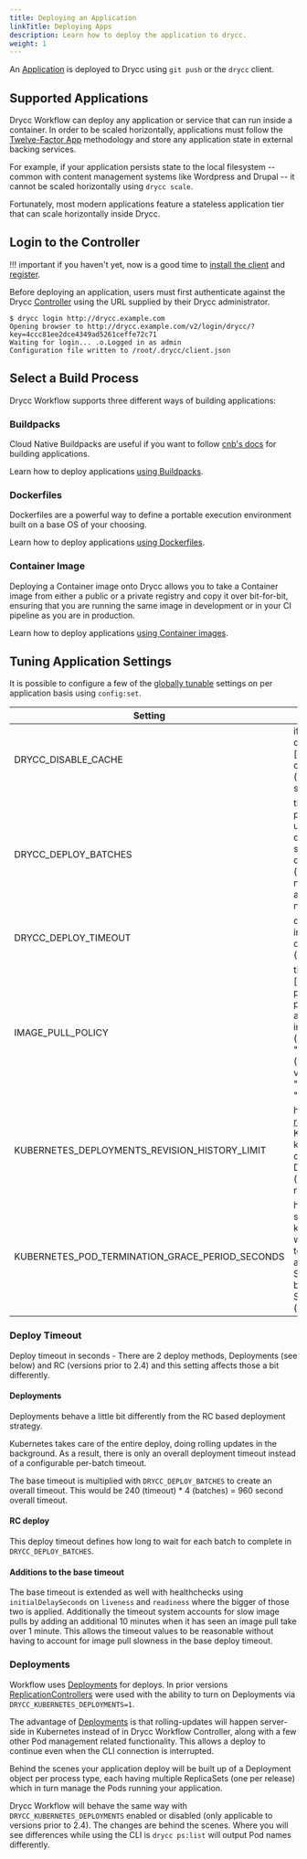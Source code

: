 ```yaml
---
title: Deploying an Application
linkTitle: Deploying Apps
description: Learn how to deploy the application to drycc.
weight: 1
---
```


An [Application][] is deployed to Drycc using `git push` or the `drycc` client.

## Supported Applications

Drycc Workflow can deploy any application or service that can run inside a container.  In order to be scaled
horizontally, applications must follow the [Twelve-Factor App][] methodology and store any application state in external
backing services.

For example, if your application persists state to the local filesystem -- common with content management systems like
Wordpress and Drupal -- it cannot be scaled horizontally using `drycc scale`.

Fortunately, most modern applications feature a stateless application tier that can scale horizontally inside Drycc.

## Login to the Controller

!!! important
	if you haven't yet, now is a good time to [install the client][install client] and [register](../users/registration.md).

Before deploying an application, users must first authenticate against the Drycc [Controller][]
using the URL supplied by their Drycc administrator.

```
$ drycc login http://drycc.example.com
Opening browser to http://drycc.example.com/v2/login/drycc/?key=4ccc81ee2dce4349ad5261ceffe72c71
Waiting for login... .o.Logged in as admin
Configuration file written to /root/.drycc/client.json
```

## Select a Build Process

Drycc Workflow supports three different ways of building applications:

### Buildpacks

Cloud Native Buildpacks are useful if you want to follow [cnb's docs](https://buildpacks.io/docs/) for building applications.

Learn how to deploy applications [using Buildpacks](../applications/using-buildpacks.md).


### Dockerfiles

Dockerfiles are a powerful way to define a portable execution environment built on a base OS of your choosing.

Learn how to deploy applications [using Dockerfiles](../applications/using-dockerfiles.md).


### Container Image

Deploying a Container image onto Drycc allows you to take a Container image from either a public
or a private registry and copy it over bit-for-bit, ensuring that you are running the same
image in development or in your CI pipeline as you are in production.

Learn how to deploy applications [using Container images](../applications/using-container-images.md).

## Tuning Application Settings

It is possible to configure a few of the [globally tunable](../applications/managing-app-configuration.md) settings on per application basis using `config:set`.

Setting                                         | Description
----------------------------------------------- | ---------------------------------
DRYCC_DISABLE_CACHE                             | if set, this will disable the [imagebuilder cache][] (default: not set)
DRYCC_DEPLOY_BATCHES                            | the number of pods to bring up and take down sequentially during a scale (default: number of available nodes)
DRYCC_DEPLOY_TIMEOUT                            | deploy timeout in seconds per deploy batch (default: 120)
IMAGE_PULL_POLICY                               | the kubernetes [image pull policy][pull-policy] for application images (default: "IfNotPresent") (allowed values: "Always", "IfNotPresent")
KUBERNETES_DEPLOYMENTS_REVISION_HISTORY_LIMIT   | how many [revisions][kubernetes-deployment-revision] Kubernetes keeps around of a given Deployment (default: all revisions)
KUBERNETES_POD_TERMINATION_GRACE_PERIOD_SECONDS | how many seconds kubernetes waits for a pod to finish work after a SIGTERM before sending SIGKILL (default: 30)

### Deploy Timeout

Deploy timeout in seconds - There are 2 deploy methods, Deployments (see below) and RC (versions prior to 2.4) and this setting affects those a bit differently.

#### Deployments

Deployments behave a little bit differently from the RC based deployment strategy.

Kubernetes takes care of the entire deploy, doing rolling updates in the background. As a result, there is only an overall deployment timeout instead of a configurable per-batch timeout.

The base timeout is multiplied with `DRYCC_DEPLOY_BATCHES` to create an overall timeout. This would be 240 (timeout) * 4 (batches) = 960 second overall timeout.

#### RC deploy

This deploy timeout defines how long to wait for each batch to complete in `DRYCC_DEPLOY_BATCHES`.

#### Additions to the base timeout

The base timeout is extended as well with healthchecks using `initialDelaySeconds` on `liveness` and `readiness` where the bigger of those two is applied.
Additionally the timeout system accounts for slow image pulls by adding an additional 10 minutes when it has seen an image pull take over 1 minute. This allows the timeout values to be reasonable without having to account for image pull slowness in the base deploy timeout.

### Deployments

Workflow uses [Deployments][] for deploys. In prior versions [ReplicationControllers][] were used with the ability to turn on Deployments via `DRYCC_KUBERNETES_DEPLOYMENTS=1`.

The advantage of [Deployments][] is that rolling-updates will happen server-side in Kubernetes instead of in Drycc Workflow Controller,
along with a few other Pod management related functionality. This allows a deploy to continue even when the CLI connection is interrupted.

Behind the scenes your application deploy will be built up of a Deployment object per process type,
each having multiple ReplicaSets (one per release) which in turn manage the Pods running your application.

Drycc Workflow will behave the same way with `DRYCC_KUBERNETES_DEPLOYMENTS` enabled or disabled (only applicable to versions prior to 2.4).
The changes are behind the scenes. Where you will see differences while using the CLI is `drycc ps:list` will output Pod names differently.

[slugbuilder cache]: ./managing-app-configuration.md#slugbuilder-cache
[install client]: ../users/cli.md#installation
[application]: ../reference-guide/terms.md#application
[controller]: ../understanding-workflow/components.md#controller
[Twelve-Factor App]: http://12factor.net/
[Deployments]: http://kubernetes.io/docs/user-guide/deployments/
[kubernetes-deployment-revision]: http://kubernetes.io/docs/user-guide/deployments/#revision-history-limit
[ReplicationControllers]: http://kubernetes.io/docs/user-guide/replication-controller/
